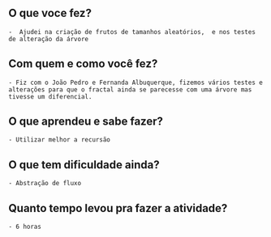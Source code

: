 ## O que voce fez?
	-  Ajudei na criação de frutos de tamanhos aleatórios,  e nos testes de alteração da árvore

## Com quem e como você fez?
	- Fiz com o João Pedro e Fernanda Albuquerque, fizemos vários testes e alterações para que o fractal ainda se parecesse com uma árvore mas tivesse um diferencial.

## O que aprendeu e sabe fazer?
	- Utilizar melhor a recursão

## O que tem dificuldade ainda?
	- Abstração de fluxo

## Quanto tempo levou pra fazer a atividade?
	- 6 horas
